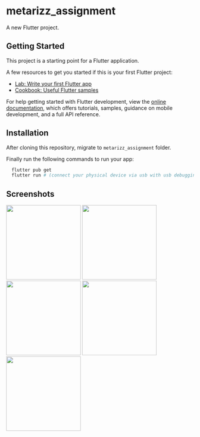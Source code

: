 # metarizz_assignment

A new Flutter project.

## Getting Started

This project is a starting point for a Flutter application.

A few resources to get you started if this is your first Flutter project:

- [Lab: Write your first Flutter app](https://docs.flutter.dev/get-started/codelab)
- [Cookbook: Useful Flutter samples](https://docs.flutter.dev/cookbook)

For help getting started with Flutter development, view the
[online documentation](https://docs.flutter.dev/), which offers tutorials,
samples, guidance on mobile development, and a full API reference.

## Installation

After cloning this repository, migrate to `metarizz_assignment` folder.

Finally run the following commands to run your app:

```bash
  flutter pub get
  flutter run # (connect your physical device via usb with usb debugging enabled)
```

## Screenshots

<img src="https://github.com/jagtap-suraj/metarizz_assignment/assets/89206671/eeac7f4d-2652-46cc-8d89-716091242734" width="200">
<img src="https://github.com/jagtap-suraj/metarizz_assignment/assets/89206671/b41e67e9-39cb-4eaa-8bd2-294d01262703" width="200">
<img src="https://github.com/jagtap-suraj/metarizz_assignment/assets/89206671/136b5c1d-ed4b-4b0f-899c-19a2600c47ffe" width="200">
<img src="https://github.com/jagtap-suraj/metarizz_assignment/assets/89206671/2562b6a8-0a12-4ce1-ba2e-650595a0dac0" width="200">
<img src="https://github.com/jagtap-suraj/metarizz_assignment/assets/89206671/2700b833-3320-43d9-bcdf-5599eee14fc0" width="200">
